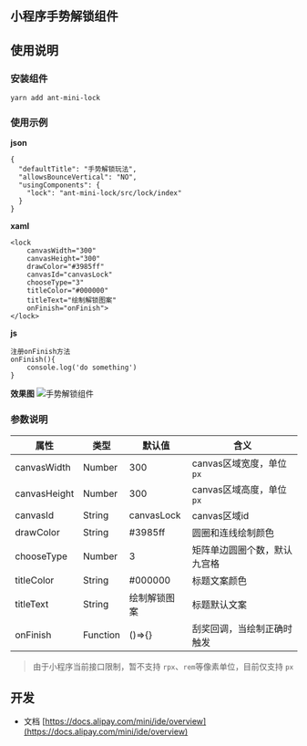 ## 小程序手势解锁组件

## 使用说明

### 安装组件
```
yarn add ant-mini-lock
```

### 使用示例
**json**

```
{
  "defaultTitle": "手势解锁玩法",
  "allowsBounceVertical": "NO",
  "usingComponents": {
    "lock": "ant-mini-lock/src/lock/index"
  }
}
```

**xaml**
```
<lock
    canvasWidth="300"
    canvasHeight="300"
    drawColor="#3985ff"
    canvasId="canvasLock"
    chooseType="3"
    titleColor="#000000"
    titleText="绘制解锁图案"
    onFinish="onFinish">
</lock>
```

**js**
```
注册onFinish方法
onFinish(){
    console.log('do something')
}
```
**效果图**
 ![手势解锁组件](https://private-alipayobjects.alipay.com/alipay-rmsdeploy-image/rmsportal/rTqABpYPaxqFRXsLLspC.gif)


### 参数说明
   属性 | 类型 | 默认值 | 含义
   ---|---|---|---
   canvasWidth         |Number|300|canvas区域宽度，单位`px`
   canvasHeight        |Number|300|canvas区域高度，单位`px`
   canvasId            |String|canvasLock|canvas区域id
   drawColor           |String|#3985ff|圆圈和连线绘制颜色
   chooseType          |Number|3|矩阵单边圆圈个数，默认九宫格
   titleColor          |String|#000000|标题文案颜色
   titleText           |String|绘制解锁图案|标题默认文案
   onFinish            |Function|()=>{}|刮奖回调，当绘制正确时触发
   > 由于小程序当前接口限制，暂不支持 `rpx`、`rem`等像素单位，目前仅支持 `px`
## 开发
   + 文档 [https://docs.alipay.com/mini/ide/overview](https://docs.alipay.com/mini/ide/overview)
